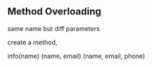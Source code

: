 ## Method Overloading 

same name but diff parameters




create a method, 

info(name)
(name, email)
(name, email, phone)



